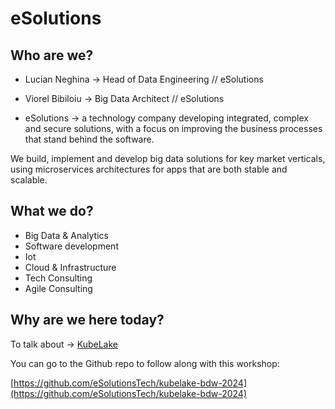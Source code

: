 # eSolutions

## Who are we?
- Lucian Neghina ->  Head of Data Engineering // eSolutions

- Viorel Bibiloiu -> Big Data Architect // eSolutions

- eSolutions -> a technology company developing integrated, complex and secure solutions, with a focus on improving the business processes that stand behind the software.

We build, implement and develop big data solutions for key market verticals, using microservices architectures for apps that are both stable and scalable.

## What we do?

* Big Data & Analytics
* Software development
* Iot
* Cloud & Infrastructure
* Tech Consulting
* Agile Consulting

## Why are we here today?
To talk about -> [KubeLake](0-kubeLake.md)

You can go to the Github repo to follow along with this workshop:

[https://github.com/eSolutionsTech/kubelake-bdw-2024](https://github.com/eSolutionsTech/kubelake-bdw-2024)

